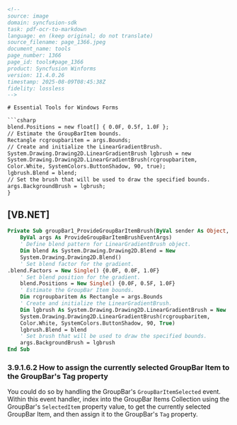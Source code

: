```html
<!-- 
source: image
domain: syncfusion-sdk
task: pdf-ocr-to-markdown
language: en (keep original; do not translate)
source_filename: page_1366.jpeg
document_name: tools
page_number: 1366
page_id: tools#page_1366
product: Syncfusion Winforms
version: 11.4.0.26
timestamp: 2025-08-09T08:45:38Z
fidelity: lossless
-->

# Essential Tools for Windows Forms

```csharp
blend.Positions = new float[] { 0.0F, 0.5f, 1.0F };
// Estimate the GroupBarItem bounds.
Rectangle rcgroupbaritem = args.Bounds;
// Create and initialize the LinearGradientBrush.
System.Drawing.Drawing2D.LinearGradientBrush lgbrush = new
System.Drawing.Drawing2D.LinearGradientBrush(rcgroupbaritem,
Color.White, SystemColors.ButtonShadow, 90, true);
lgbrush.Blend = blend;
// Set the brush that will be used to draw the specified bounds.
args.BackgroundBrush = lgbrush;
}
```

## [VB.NET]

```vb
Private Sub groupBar1_ProvideGroupBarItemBrush(ByVal sender As Object,
	ByVal args As ProvideGroupBarItemBrushEventArgs)
	' Define blend pattern for LinearGradientBrush object.
	Dim blend As System.Drawing.Drawing2D.Blend = New
	System.Drawing.Drawing2D.Blend()
	' Set blend factor for the gradient.
.blend.Factors = New Single() {0.0F, 0.0F, 1.0F}
	' Set blend position for the gradient.
	blend.Positions = New Single() {0.0F, 0.5F, 1.0F}
	' Estimate the GroupBar Item bounds.
	Dim rcgroupbaritem As Rectangle = args.Bounds
	' Create and initialize the LinearGradientBrush.
	Dim lgbrush As System.Drawing.Drawing2D.LinearGradientBrush = New
	System.Drawing.Drawing2D.LinearGradientBrush(rcgroupbaritem,
	Color.White, SystemColors.ButtonShadow, 90, True)
	lgbrush.Blend = blend
	' Set brush that will be used to draw the specified bounds.
	args.BackgroundBrush = lgbrush
End Sub
```

### 3.9.1.6.2 How to assign the currently selected GroupBar Item to the GroupBar's Tag property

You could do so by handling the GroupBar's `GroupBarItemSelected` event. Within this event handler, index into the GroupBar Items Collection using the GroupBar's `SelectedItem` property value, to get the currently selected GroupBar Item, and then assign it to the GroupBar's `Tag` property.

<!-- tags: [groupbar, lineargradientbrush, gradient, event handling, tag property, selecteditem, winforms] keywords: [groupbar, event handling, selected item, tag property, gradient, linear gradient brush] -->
```